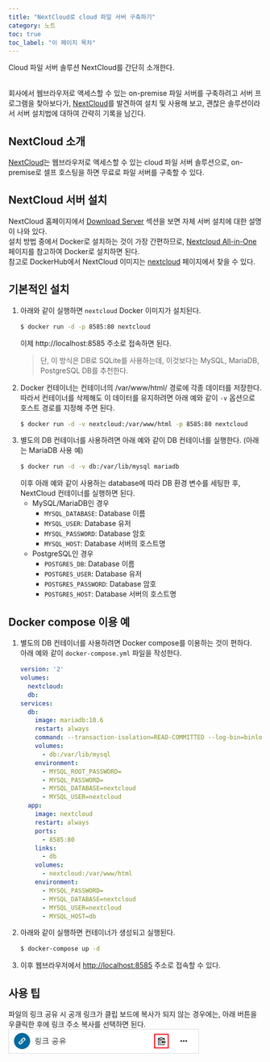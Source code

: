 ```yaml
---
title: "NextCloud로 cloud 파일 서버 구축하기"
category: 노트
toc: true
toc_label: "이 페이지 목차"
---
```


Cloud 파일 서버 솔루션 NextCloud를 간단히 소개한다.  
<br>

회사에서 웹브라우저로 액세스할 수 있는 on-premise 파일 서버를 구축하려고 서버 프로그램을 찾아보다가, [NextCloud](https://nextcloud.com/)를 발견하여 설치 및 사용해 보고, 괜찮은 솔루션이라서 서버 설치법에 대하여 간략히 기록을 남긴다. 

## NextCloud 소개
[NextCloud](https://nextcloud.com/)는 웹브라우저로 액세스할 수 있는 cloud 파일 서버 솔루션으로, on-premise로 셀프 호스팅을 하면 무료로 파일 서버를 구축할 수 있다.

## NextCloud 서버 설치
NextCloud 홈페이지에서 [Download Server](https://nextcloud.com/install/#instructions-server) 섹션을 보면 자체 서버 설치에 대한 설명이 나와 있다.  
설치 방법 중에서 Docker로 설치하는 것이 가장 간편하므로, [Nextcloud All-in-One](https://github.com/nextcloud/all-in-one#how-to-use-this) 페이지를 참고하여 Docker로 설치하면 된다.  
참고로 DockerHub에서 NextCloud 이미지는 [nextcloud](https://hub.docker.com/_/nextcloud) 페이지에서 찾을 수 있다.

## 기본적인 설치
1. 아래와 같이 실행하면 `nextcloud` Docker 이미지가 설치된다.
   ```sh
   $ docker run -d -p 8585:80 nextcloud
   ```
   이제 http://localhost:8585 주소로 접속하면 된다.  
   > 단, 이 방식은 DB로 SQLite를 사용하는데, 이것보다는 MySQL, MariaDB, PostgreSQL DB를 추천한다.
1. Docker 컨테이너는 컨테이너의 /var/www/html/ 경로에 각종 데이터를 저장한다.  
   따라서 컨테이너를 삭제해도 이 데이터를 유지하려면 아래 예와 같이 `-v` 옵션으로 호스트 경로를 지정해 주면 된다.
   ```sh
   $ docker run -d -v nextcloud:/var/www/html -p 8585:80 nextcloud
   ```
1. 별도의 DB 컨테이너를 사용하려면 아래 예와 같이 DB 컨테이너를 실행한다. (아래는 MariaDB 사용 예)
   ```sh
   $ docker run -d -v db:/var/lib/mysql mariadb
   ```
   이후 아래 예와 같이 사용하는 database에 따라 DB 환경 변수를 세팅한 후, NextCloud 컨테이너를 실행하면 된다.
   - MySQL/MariaDB인 경우
     - `MYSQL_DATABASE`: Database 이름
     - `MYSQL_USER`: Database 유저
     - `MYSQL_PASSWORD`: Database 암호
     - `MYSQL_HOST`: Database 서버의 호스트명
   - PostgreSQL인 경우
     - `POSTGRES_DB`: Database 이름
     - `POSTGRES_USER`: Database 유저
     - `POSTGRES_PASSWORD`: Database 암호
     - `POSTGRES_HOST`: Database 서버의 호스트명

## Docker compose 이용 예
1. 별도의 DB 컨테이너를 사용하려면 Docker compose를 이용하는 것이 편하다.  
   아래 예와 같이 `docker-compose.yml` 파일을 작성한다.
   ```yml
   version: '2'
   volumes:
     nextcloud:
     db:
   services:
     db:
       image: mariadb:10.6
       restart: always
       command: --transaction-isolation=READ-COMMITTED --log-bin=binlog --binlog-format=ROW
       volumes:
         - db:/var/lib/mysql
       environment:
         - MYSQL_ROOT_PASSWORD=
         - MYSQL_PASSWORD=
         - MYSQL_DATABASE=nextcloud
         - MYSQL_USER=nextcloud
     app:
       image: nextcloud
       restart: always
       ports:
         - 8585:80
       links:
         - db
       volumes:
         - nextcloud:/var/www/html
       environment:
         - MYSQL_PASSWORD=
         - MYSQL_DATABASE=nextcloud
         - MYSQL_USER=nextcloud
         - MYSQL_HOST=db
   ```
1. 아래와 같이 실행하면 컨테이너가 생성되고 실행된다.
   ```sh
   $ docker-compose up -d
   ```
1. 이후 웹브라우저에서 [http://localhost:8585](http://localhost:8585) 주소로 접속할 수 있다.

## 사용 팁
파일의 링크 공유 시 공개 링크가 클립 보드에 복사가 되지 않는 경우에는, 아래 버튼을 우클릭한 후에 링크 주소 복사를 선택하면 된다.  
![](/assets/images/nextcloud_link_share.png)
